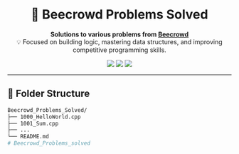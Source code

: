 <h1 align="center">🐝 Beecrowd Problems Solved</h1>

<p align="center">
  <b>Solutions to various problems from <a href="https://www.beecrowd.com.br">Beecrowd</a></b><br/>
  💡 Focused on building logic, mastering data structures, and improving competitive programming skills.
</p>

<p align="center">
  <img src="https://img.shields.io/badge/Language-C/C++-blue.svg?style=flat-square" />
  <img src="https://img.shields.io/github/last-commit/ProNob4/Beecrowd_Problems_Solved?style=flat-square" />
  <img src="https://img.shields.io/github/repo-size/ProNob4/Beecrowd_Problems_Solved?style=flat-square" />
</p>

---

## 📁 Folder Structure

```bash
Beecrowd_Problems_Solved/
├── 1000_HelloWorld.cpp
├── 1001_Sum.cpp
├── ...
└── README.md
# Beecrowd_Problems_solved
